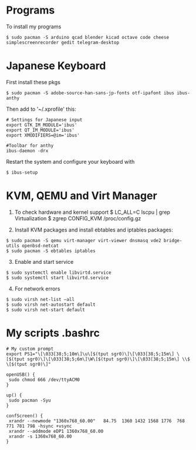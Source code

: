 # Programs

To install my programs

```$ sudo pacman -S arduino qcad blender kicad octave code cheese simplescreenrecorder gedit telegram-desktop```

# Japanese Keyboard

First install these pkgs

```$ sudo pacman -S adobe-source-han-sans-jp-fonts otf-ipafont ibus ibus-anthy```

Then add to '~/.xprofile' this:
```
# Settings for Japanese input
export GTK_IM_MODULE='ibus'
export QT_IM_MODULE='ibus'
export XMODIFIERS=@im='ibus'

#Toolbar for anthy
ibus-daemon -drx
```

Restart the system and configure your keyboard with

```$ ibus-setup```

# KVM, QEMU and Virt Manager

1. To check hardware and kernel support 
$ LC_ALL=C lscpu | grep Virtualization
$ zgrep CONFIG_KVM /proc/config.gz

2. Install KVM packages and install ebtables and iptables packages:

```
$ sudo pacman -S qemu virt-manager virt-viewer dnsmasq vde2 bridge-utils openbsd-netcat
$ sudo pacman -S ebtables iptables
```
3. Enable and start service

```
$ sudo systemctl enable libvirtd.service
$ sudo systemctl start libvirtd.service

```
4. For network errors

```
$ sudo virsh net-list –all
$ sudo virsh net-autostart default
$ sudo virsh net-start default

```

# My scripts .bashrc

```
# My custom prompt
export PS1="\[\033[38;5;10m\]\u\[$(tput sgr0)\]\[\033[38;5;15m\] \[$(tput sgr0)\]\[\033[38;5;6m\]\W\[$(tput sgr0)\]\[\033[38;5;15m\] \\$ \[$(tput sgr0)\]"

openUSB() {
 sudo chmod 666 /dev/ttyACM0
}

up() {
 sudo pacman -Syu 
}

confScreen() {
 xrandr --newmode "1360x768_60.00"   84.75  1360 1432 1568 1776  768 771 781 798 -hsync +vsync
 xrandr --addmode eDP1 1360x768_60.00
 xrandr -s 1360x768_60.00
}

```

